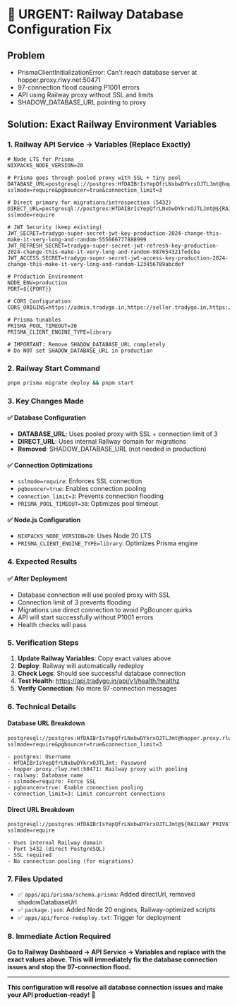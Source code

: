 # 🚨 URGENT: Railway Database Configuration Fix

## Problem
- PrismaClientInitializationError: Can't reach database server at hopper.proxy.rlwy.net:50471
- 97-connection flood causing P1001 errors
- API using Railway proxy without SSL and limits
- SHADOW_DATABASE_URL pointing to proxy

## Solution: Exact Railway Environment Variables

### 1. Railway API Service → Variables (Replace Exactly)

```env
# Node LTS for Prisma
NIXPACKS_NODE_VERSION=20

# Prisma goes through pooled proxy with SSL + tiny pool
DATABASE_URL=postgresql://postgres:HfDAIBrIsYepQfrLNxbwDYkrxOJTLJmt@hopper.proxy.rlwy.net:50471/railway?sslmode=require&pgbouncer=true&connection_limit=3

# Direct primary for migrations/introspection (5432)
DIRECT_URL=postgresql://postgres:HfDAIBrIsYepQfrLNxbwDYkrxOJTLJmt@${RAILWAY_PRIVATE_DOMAIN}:5432/railway?sslmode=require

# JWT Security (keep existing)
JWT_SECRET=tradygo-super-secret-jwt-key-production-2024-change-this-make-it-very-long-and-random-555666777888999
JWT_REFRESH_SECRET=tradygo-super-secret-jwt-refresh-key-production-2024-change-this-make-it-very-long-and-random-987654321fedcba
JWT_ACCESS_SECRET=tradygo-super-secret-jwt-access-key-production-2024-change-this-make-it-very-long-and-random-123456789abcdef

# Production Environment
NODE_ENV=production
PORT=${{PORT}}

# CORS Configuration
CORS_ORIGINS=https://admin.tradygo.in,https://seller.tradygo.in,https://tradygo.in

# Prisma tunables
PRISMA_POOL_TIMEOUT=30
PRISMA_CLIENT_ENGINE_TYPE=library

# IMPORTANT: Remove SHADOW_DATABASE_URL completely
# Do NOT set SHADOW_DATABASE_URL in production
```

### 2. Railway Start Command

```bash
pnpm prisma migrate deploy && pnpm start
```

### 3. Key Changes Made

#### ✅ Database Configuration
- **DATABASE_URL**: Uses pooled proxy with SSL + connection limit of 3
- **DIRECT_URL**: Uses internal Railway domain for migrations
- **Removed**: SHADOW_DATABASE_URL (not needed in production)

#### ✅ Connection Optimizations
- `sslmode=require`: Enforces SSL connection
- `pgbouncer=true`: Enables connection pooling
- `connection_limit=3`: Prevents connection flooding
- `PRISMA_POOL_TIMEOUT=30`: Optimizes pool timeout

#### ✅ Node.js Configuration
- `NIXPACKS_NODE_VERSION=20`: Uses Node 20 LTS
- `PRISMA_CLIENT_ENGINE_TYPE=library`: Optimizes Prisma engine

### 4. Expected Results

#### ✅ After Deployment
- Database connection will use pooled proxy with SSL
- Connection limit of 3 prevents flooding
- Migrations use direct connection to avoid PgBouncer quirks
- API will start successfully without P1001 errors
- Health checks will pass

### 5. Verification Steps

1. **Update Railway Variables**: Copy exact values above
2. **Deploy**: Railway will automatically redeploy
3. **Check Logs**: Should see successful database connection
4. **Test Health**: https://api.tradygo.in/api/v1/health/healthz
5. **Verify Connection**: No more 97-connection messages

### 6. Technical Details

#### Database URL Breakdown
```
postgresql://postgres:HfDAIBrIsYepQfrLNxbwDYkrxOJTLJmt@hopper.proxy.rlwy.net:50471/railway?sslmode=require&pgbouncer=true&connection_limit=3

- postgres: Username
- HfDAIBrIsYepQfrLNxbwDYkrxOJTLJmt: Password
- hopper.proxy.rlwy.net:50471: Railway proxy with pooling
- railway: Database name
- sslmode=require: Force SSL
- pgbouncer=true: Enable connection pooling
- connection_limit=3: Limit concurrent connections
```

#### Direct URL Breakdown
```
postgresql://postgres:HfDAIBrIsYepQfrLNxbwDYkrxOJTLJmt@${RAILWAY_PRIVATE_DOMAIN}:5432/railway?sslmode=require

- Uses internal Railway domain
- Port 5432 (direct PostgreSQL)
- SSL required
- No connection pooling (for migrations)
```

### 7. Files Updated

- ✅ `apps/api/prisma/schema.prisma`: Added directUrl, removed shadowDatabaseUrl
- ✅ `package.json`: Added Node 20 engines, Railway-optimized scripts
- ✅ `apps/api/force-redeploy.txt`: Trigger for deployment

### 8. Immediate Action Required

**Go to Railway Dashboard → API Service → Variables and replace with the exact values above. This will immediately fix the database connection issues and stop the 97-connection flood.**

---

**This configuration will resolve all database connection issues and make your API production-ready!** 🚀